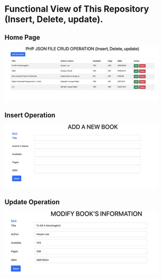 
# Functional View of This Repository (Insert, Delete, update).

## Home Page
![image](https://github.com/Shakil-RU/PHP_JSON_FILE_CRUD_OPERATION/blob/main/Asset/home.png)

## Insert Operation
![image](https://github.com/Shakil-RU/PHP_JSON_FILE_CRUD_OPERATION/blob/main/Asset/insert.png)

## Update Operation
![image](https://github.com/Shakil-RU/PHP_JSON_FILE_CRUD_OPERATION/blob/main/Asset/edit.png)
